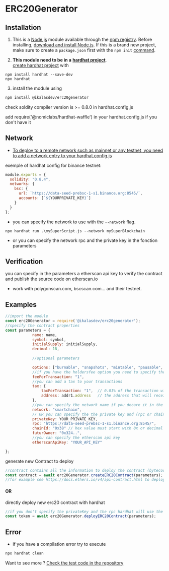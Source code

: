 # ERC20Generator


## Installation

1. This is a [Node.js](https://nodejs.org/en/) module available through the
[npm registry](https://www.npmjs.com/).
Before installing, [download and install Node.js](https://nodejs.org/en/download/). 
If this is a brand new project, make sure to create a `package.json` first with
the ``npm init``  [command](https://docs.npmjs.com/creating-a-package-json-file).

2.  **This module need to be in a** [**hardhat project**](https://hardhat.org/getting-started/).  
[create hardhat project](https://hardhat.org/getting-started/) with 
```
npm install hardhat --save-dev
npx hardhat
```

3. install the module using
```bash
npm install @ikalasdev/erc20generator
```

check soldity compiler version is >= 0.8.0 in hardhat.config.js

add require('@nomiclabs/hardhat-waffle') in your hardhat.config.js if you don't have it

## Network
- [To deploy to a remote network such as mainnet or any testnet, you need to add a network entry to your hardhat.config.js](https://hardhat.org/tutorial/deploying-to-a-live-network.html#deploying-to-remote-networks)

exemple of hardhat config for binance testnet:
```js
module.exports = {
  solidity: "0.8.4",
  networks: {
    bsc: {
      url: `https://data-seed-prebsc-1-s1.binance.org:8545/`,
      accounts: [`${YOURPRIVATE_KEY}`]
    }
  }
};
```

- you can specify the network to use with the `--network` flag.
```
npx hardhat run .\mySuperScript.js --network mySuperBlockchain
```
- or you can specify the network rpc and the private key in the fonction parameters

## Verification
you can specify in the parameters a etherscan api key to verify the contract and publish the source code on etherscan.io
- work with polygonscan.com, bscscan.com... and their testnet. 

## Examples

```js
//import the module
const erc20Generator = require('@ikalasdev/erc20generator');
//specify the contract properties
const parameters = {
            name: name,
            symbol: symbol,
            initialSupply: initialSupply,
            decimal: 18,
            
            //optional parameters

            options: ["burnable", "snapshots", "mintable", "pausable", "permit", "vote", "flashminting"],
            //if you have the holdersfee option you need to specify the fee
            feeForTransaction: "1",
            //you can add a tax to your transactions
            tax: {
                taxForTransaction: "1",  // 0.01% of the transaction will be charged
                address: addr1.address   // the address that will receive the tax
            },
            //you can specify the network name if you decare it in the hardhat.config.js
            network: "smartchain",
            // OR you can specify the the private key and (rpc or chainId)   
            privateKey: YOUR_PRIVATE_KEY,
            rpc: "https://data-seed-prebsc-1-s1.binance.org:8545/",
            chainId: "0x38" // hex value must start with 0x or decimal value
            futurOwner: "0x324..",
            //you can specify the etherscan api key
            etherscanApiKey: "YOUR_API_KEY"

};
```

generate new Contract to deploy
```js
//contract contains all the information to deploy the contract (bytecode, abi, ...)
const contract = await erc20Generator.createERC20Contract(parameters);
//for example see https://docs.ethers.io/v4/api-contract.html to deploy it 
```
#### OR 
directly deploy new erc20 contract with hardhat
```js
//if you don't specify the privateKey and the rpc hardhat will use the default network in your hardhat.config.js
const token = await erc20Generator.deployERC20Contract(parameters);
```
  

## Error
- if you have a compilation error try to execute 
```bash
npx hardhat clean
```

Want to see more ? [Check the test code in the repository](https://github.com/ikalasdev/ERC20Generator)



